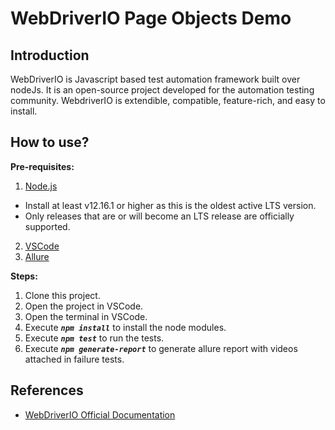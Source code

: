 # WebDriverIO Page Objects Demo

## Introduction
WebDriverIO is Javascript based test automation framework built over nodeJs. It is an open-source project developed for the automation testing community. WebdriverIO is extendible, compatible, feature-rich, and easy to install.

## How to use?

**Pre-requisites:**
1. [Node.js](http://nodejs.org/)
* Install at least v12.16.1 or higher as this is the oldest active LTS version.
* Only releases that are or will become an LTS release are officially supported.
2. [VSCode](https://code.visualstudio.com/download)
3. [Allure](https://docs.qameta.io/allure/#_installing_a_commandline)

**Steps:**
1. Clone this project.
2. Open the project in VSCode.
3. Open the terminal in VSCode.
4. Execute ***`npm install`*** to install the node modules.
5. Execute ***`npm test`*** to run the tests.
6. Execute ***`npm generate-report`*** to generate allure report with videos attached in failure tests.

## References
* [WebDriverIO Official Documentation](https://webdriver.io/docs/gettingstarted.html)
